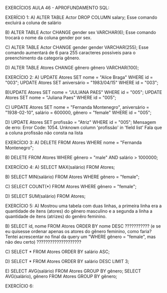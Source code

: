 EXERCÍCIOS AULA 46 - APROFUNDAMENTO SQL:

EXERÍCIO 1:
A) ALTER TABLE Actor DROP COLUMN salary;
Esse comando excluirá a coluna de salário

B) ALTER TABLE Actor CHANGE gender sex VARCHAR(6);
Esse comando trocará o nome da coluna gender por sex.

C) ALTER TABLE Actor CHANGE gender gender VARCHAR(255);
Esse comando aumentará de 6 para 255 caracteres possíveis para o preenchimento da categoria gênero. 

D) ALTER TABLE Atores CHANGE gênero gênero VARCHAR(100);

EXERCÍCIO 2:
A) UPDATE Atores SET nome = "Alice Braga" WHERE id = "003";
UPDATE Atores SET aniversário = "1983/04/15" WHERE id = "003";

B)UPDATE Atores SET nome = "JULIANA PAES" WHERE id = "005";
UPDATE Atores SET nome = "Juliana Paes" WHERE id = "005";

C) UPDATE Atores SET nome = "Fernanda Montenegro", aniversário = "1938-02-10", salário = 600000, gênero = "female" WHERE id = "005";

D) UPDATE Atores SET profissão = "Atriz" WHERE id = "005";
Mensagem de erro: Error Code: 1054. Unknown column 'profissão' in 'field list' 
Fala que a coluna profissão não consta na lista

EXERCÍCIO 3: 
A) DELETE FROM Atores WHERE nome = "Fernanda Montenegro";

B) DELETE FROM Atores WHERE gênero = "male" AND salário > 1000000;

EXERCÍCIO 4:
A) SELECT MAX(salário) FROM Atores;

B) SELECT MIN(salário) FROM Atores WHERE gênero = "female";

C) SELECT COUNT(*) FROM Atores WHERE gênero = "female";

D) SELECT SUM(salário) FROM Atores;

EXERCÍCIO 5:
A) Mostrou uma tabela com duas linhas, a primeira linha era a quantidade de itens (atores) do gênero masculino e a segunda a linha a quantidade de itens (atrizes) do genêro feminino.

B) SELECT id, nome FROM Atores ORDER BY nome DESC 
??????????? (e se eu quisesse ordenar apenas os atores do gênero feminino, como faria? Tentei acrescentar no final da query um "WHERE gênero = "female", mas não deu certo) ????????????????????

C) SELECT * FROM Atores ORDER BY salário ASC;

D) SELECT * FROM Atores ORDER BY salário DESC LIMIT 3;

E) SELECT AVG(salário) FROM Atores GROUP BY gênero;
    SELECT AVG(salário), gênero FROM Atores GROUP BY gênero;

EXERCÍCIO 6:
